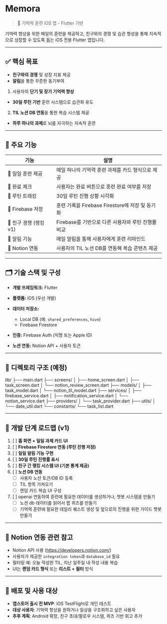 # Memora

> 🧠 기억력 훈련 iOS 앱 - Flutter 기반

기억력 향상을 위한 매일의 훈련을 제공하고, 친구와의 경쟁 및 습관 형성을 통해 지속적으로 성장할 수 있도록 돕는 iOS 전용 Flutter 앱입니다.

---

## ✅ 핵심 목표
- **친구와의 경쟁** 및 성장 지표 제공
- **알림**을 통한 꾸준한 동기부여

1. 사용자의 **단기 및 장기 기억력 향상**
- **30일 루틴 기반** 훈련 시스템으로 습관화 유도

2. **TIL 노션 DB 연동**을 통한 복습 시스템 제공
- **하루 하나의 과제**로 뇌를 자극하는 지속적 훈련

---

## 🧩 주요 기능

| 기능 | 설명 |
|------|------|
| 🔹 일일 훈련 제공 | 매일 하나의 기억력 훈련 과제를 카드 형식으로 제공 |
| 🔹 완료 체크 | 사용자는 완료 버튼으로 훈련 완료 여부를 저장 |
| 🔹 루틴 트래킹 | 30일 루틴 진행 상황 시각화 |
| 🔹 Firebase 저장 | 훈련 기록을 Firebase Firestore에 저장 및 동기화 |
| 🔹 친구 경쟁 (랭킹 v1) | Firebase를 기반으로 다른 사용자와 루틴 진행률 비교 |
| 🔹 알림 기능 | 매일 알림을 통해 사용자에게 훈련 리마인드 |
| 🔹 Notion 연동 | 사용자의 TIL 노션 DB를 연동해 복습 콘텐츠 제공 |

---

## 🗂️ 기술 스택 및 구성

- **개발 프레임워크:** Flutter
- **플랫폼:** iOS (우선 개발)
- **데이터 저장소:**
  - Local DB (예: `shared_preferences`, `hive`)
  - Firebase Firestore

- **인증:** Firebase Auth (익명 또는 Apple ID)
- **노션 연동:** Notion API + 사용자 토큰

---

## 🧱 디렉토리 구조 (예정)

lib/
├── main.dart
├── screens/
│   ├── home_screen.dart
│   ├── task_screen.dart
│   └── notion_review_screen.dart
├── models/
│   ├── task_model.dart
│   └── notion_til_model.dart
├── services/
│   ├── firebase_service.dart
│   ├── notification_service.dart
│   └── notion_service.dart
├── providers/
│   └── task_provider.dart
├── utils/
│   └── date_util.dart
└── constants/
└── task_list.dart

---

## 🚧 개발 단계 로드맵 (v1)

1. [ ] **홈 화면 + 일일 과제 카드 UI**
2. [ ] **Firebase Firestore 연동 (루틴 진행 저장)**
3. [ ] **일일 알림 기능 구현**
4. [ ] **30일 루틴 진행률 표시**
5. [ ] **친구 간 랭킹 시스템 UI (기본 통계 제공)**
6. [ ] **노션 DB 연동**
   - [ ] 사용자 노션 토큰/DB ID 등록
   - [ ] TIL 항목 가져오기
   - [ ] 랜덤 카드 복습 UI 구성
7. [ ] openai 연동하여 훈련에 필요한 데이터를 생성하거나, 챗봇 시스템을 만들기
    - [ ] 노션 db 데이터를 읽어서 팝 퀴즈를 만들기
    - [ ] 기억력 훈련에 필요한 데일리 퀘스트 생성 및 앞으로의 진행을 위한 가이드 챗봇 만들기
---

## 📌 Notion 연동 관련 참고

- Notion API 사용 (https://developers.notion.com/)
- 사용자가 제공한 `integration token`과 `database_id` 필요
- 필터링 예: 오늘 작성한 TIL, 지난 일주일 내 작성 내용 복습
- UI는 **랜덤 카드 형식** 또는 **리스트 + 필터** 방식

---

## 📱 배포 및 사용 대상

- **앱스토어 출시 전 MVP**: iOS TestFlight로 개인 테스트
- **대상 사용자**: 기억력 향상을 원하거나 일상을 구조화하고 싶은 사용자
- **추후 계획**: Android 확장, 친구 초대/팔로우 시스템, 퀴즈 기반 회고 추가